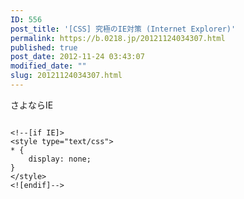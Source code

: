 ```yaml
---
ID: 556
post_title: '[CSS] 究極のIE対策 (Internet Explorer)'
permalink: https://b.0218.jp/20121124034307.html
published: true
post_date: 2012-11-24 03:43:07
modified_date: ""
slug: 20121124034307.html
---
```

さよならIE
<!--more-->
<pre class="language-html"><code>
&lt;!--[if IE]&gt;
&lt;style type=&quot;text/css&quot;&gt;
* {
    display: none; 
}
&lt;/style&gt;
&lt;![endif]--&gt;
</code></pre>